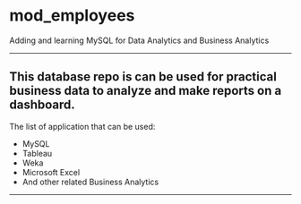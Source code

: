 # mod_employees
Adding and learning MySQL for Data Analytics and Business Analytics

---
## This database repo is can be used for practical business data to analyze and make reports on a dashboard.
 The list of application that can be used:
 - MySQL
 - Tableau
 - Weka
 - Microsoft Excel
 - And other related Business Analytics 
---


